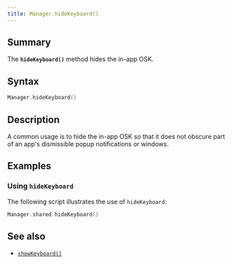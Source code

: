 ```yaml
---
title: Manager.hideKeyboard()
---
```


## Summary

The **`hideKeyboard()`** method hides the in-app OSK.

## Syntax

``` swift
Manager.hideKeyboard()
```

## Description

A common usage is to hide the in-app OSK so that it does not obscure part of an app's dismissible popup notifications or windows.

## Examples

### Using `hideKeyboard`

The following script illustrates the use of `hideKeyboard`:

``` swift
Manager.shared.hideKeyboard()
```

## See also

-   [`showKeyboard()`](showKeyboard)
